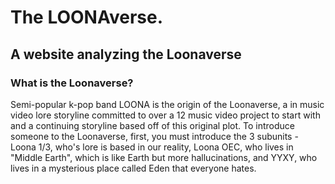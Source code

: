 # The LOONAverse. 
## A website analyzing the Loonaverse

### What is the Loonaverse?
Semi-popular k-pop band LOONA is the origin of the Loonaverse, a in music video lore storyline committed to over a 12 music video project to start with and a continuing storyline based off of this original plot. To introduce someone to the Loonaverse, first, you must introduce the 3 subunits - Loona 1/3, who's lore is based in our reality, Loona OEC, who lives in "Middle Earth", which is like Earth but more hallucinations, and YYXY, who lives in a mysterious place called Eden that everyone hates. 
